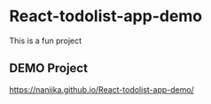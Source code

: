 # React-todolist-app-demo

This is a fun project

## DEMO Project

<https://naniika.github.io/React-todolist-app-demo/>
